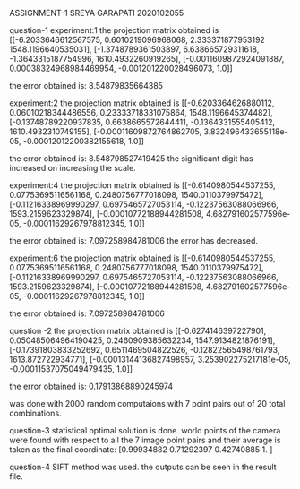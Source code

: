 ASSIGNMENT-1
SREYA GARAPATI
2020102055

question-1
experiment:1
the projection matrix obtained is 
[[-6.2033646612567575, 0.6010219096968068, 2.333371877953192 1548.1196640535031], 
[-1.3748789361503897, 6.638665729311618, -1.3643315187754996, 1610.4932260919265], 
[-0.0011609872924091887, 0.00038324968984469954, -0.001201220028496073, 1.0]]

the error obtained is:
8.54879835664385

experiment:2
the projection matrix obtained is 
[[-0.6203364626880112, 0.06010218344486556, 0.23333718331075864, 1548.1196645374482], [-0.13748789220937835, 0.6638665572644411, -0.1364331555405412, 1610.4932310749155], [-0.00011609872764862705, 3.832496433655118e-05, -0.00012012200382155618, 1.0]]

the error obtained is:
8.548798527419425
 the significant digit has increased on increasing the scale.

experiment:4
the projection matrix obtained is 
[[-0.6140980544537255, 0.07753695116561168, 0.2480756777018098, 1540.0110379975472], [-0.11216338969990297, 0.6975465727053114, -0.12237563088066966, 1593.2159623329874], [-0.00010772188944281508, 4.682791602577596e-05, -0.00011629267978812345, 1.0]]

the error obtained is:
7.097258984781006
the error has decreased.

experiment:6
the projection matrix obtained is 
[[-0.6140980544537255, 0.07753695116561168, 0.2480756777018098, 1540.0110379975472], [-0.11216338969990297, 0.6975465727053114, -0.12237563088066966, 1593.2159623329874], [-0.00010772188944281508, 4.682791602577596e-05, -0.00011629267978812345, 1.0]]

the error obtained is:
7.097258984781006


question -2
the projection matrix obtained is 
[[-0.6274146397227901, 0.050485064964190425, 0.2460909385632234, 1547.9134821876191], [-0.17391803833252692, 0.6511469504822526, -0.12822565498761793, 1613.872722934771], [-0.00013144136827498957, 3.253902275217181e-05, -0.00011537075049479435, 1.0]]

the error obtained is:
0.17913868890245974

was done with 2000 random computaions with 7 point pairs out of 20 total combinations.

question-3
statistical optimal solution is done. world points of the camera were found with respect to all the 7 image point pairs and their average is taken as the final coordinate:
[0.99934882 0.71292397 0.42740885 1.        ]

question-4
SIFT method was used.
the outputs can be seen in the result file.
